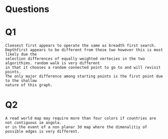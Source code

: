 # Questions

# Q1
    Cloesest first appears to operate the same as breadth first search.
    Depthfirst appears to be different from these two however this is most likely due the
    selection differences of equally weighted vertecies in the two algorithims. random walk is very different
    in that it chooses a random connected point to go to and will revisit points.
    The only major difference among starting points is the first point due to the shallow
    nature of this graph.
    
# Q2
    A read world map may require more than four colors if countries are not contiguous ie angola.
    or in the event of a non planar 3d map where the dimenalitiy of possible edges is very different.